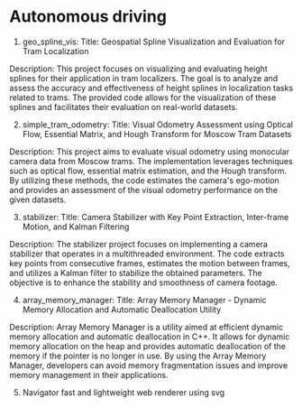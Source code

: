 # Autonomous driving
1) geo_spline_vis:
Title: Geospatial Spline Visualization and Evaluation for Tram Localization

Description:
This project focuses on visualizing and evaluating height splines for their application in tram localizers. The goal is to analyze and assess the accuracy and effectiveness of height splines in localization tasks related to trams. The provided code allows for the visualization of these splines and facilitates their evaluation on real-world datasets. 

2) simple_tram_odometry:
Title: Visual Odometry Assessment using Optical Flow, Essential Matrix, and Hough Transform for Moscow Tram Datasets

Description:
This project aims to evaluate visual odometry using monocular camera data from Moscow trams. The implementation leverages techniques such as optical flow, essential matrix estimation, and the Hough transform. By utilizing these methods, the code estimates the camera's ego-motion and provides an assessment of the visual odometry performance on the given datasets.

3) stabilizer:
Title: Camera Stabilizer with Key Point Extraction, Inter-frame Motion, and Kalman Filtering

Description:
The stabilizer project focuses on implementing a camera stabilizer that operates in a multithreaded environment. The code extracts key points from consecutive frames, estimates the motion between frames, and utilizes a Kalman filter to stabilize the obtained parameters. The objective is to enhance the stability and smoothness of camera footage.

4) array_memory_manager:
Title: Array Memory Manager - Dynamic Memory Allocation and Automatic Deallocation Utility

Description:
Array Memory Manager is a utility aimed at efficient dynamic memory allocation and automatic deallocation in C++. It allows for dynamic memory allocation on the heap and provides automatic deallocation of the memory if the pointer is no longer in use. By using the Array Memory Manager, developers can avoid memory fragmentation issues and improve memory management in their applications.

5) Navigator
fast and lightweight web renderer using svg
